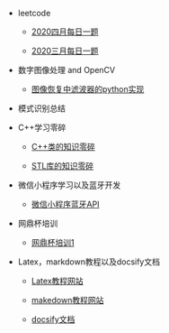 - leetcode
  
  - [2020四月每日一题](/leetcode/2020April/April.md)
    
  - [2020三月每日一题](/leetcode/2020March/March.md)
  
- 数字图像处理 and OpenCV

  - [图像恢复中滤波器的python实现](/DIP_OpenCV/滤波器实现.md)

- 模式识别总结

- C++学习零碎

  - [C++类的知识零碎](/Cpp/class_define.md)

  - [STL库的知识零碎](/Cpp/STL_define.md)

- 微信小程序学习以及蓝牙开发
  - [微信小程序蓝牙API](/wechat/bluetoothAPI.md)
  
- 网鼎杯培训
  - [网鼎杯培训1](/wangding/1.md)
  
- Latex，markdown教程以及docsify文档

  - [Latex教程网站](https://www.zybuluo.com/codeep/note/163962)
  
  - [makedown教程网站](https://www.zybuluo.com/mdeditor?url=https://www.zybuluo.com/static/editor/md-help.markdown)

  - [docsify文档](https://docsify.js.org/#/zh-cn/)
  
